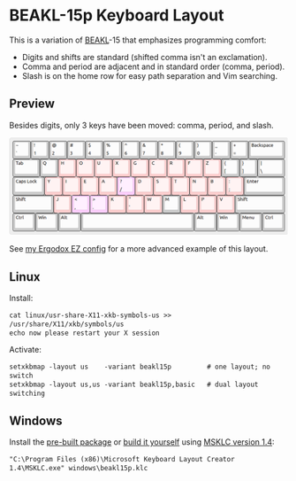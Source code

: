 # BEAKL-15p Keyboard Layout

This is a variation of [BEAKL]-15 that emphasizes programming comfort:

* Digits and shifts are standard (shifted comma isn't an exclamation).
* Comma and period are adjacent and in standard order (comma, period).
* Slash is on the home row for easy path separation and Vim searching.

[BEAKL]: https://deskthority.net/wiki/BEAKL

## Preview

Besides digits, only 3 keys have been moved: comma, period, and slash.

![Preview of this layout on a typical 60% keyboard](preview.png)

See [my Ergodox EZ config](
  https://configure.ergodox-ez.com/ergodox-ez/layouts/vKBnl
) for a more advanced example of this layout.

## Linux

Install:

    cat linux/usr-share-X11-xkb-symbols-us >> /usr/share/X11/xkb/symbols/us
    echo now please restart your X session

Activate:

    setxkbmap -layout us    -variant beakl15p         # one layout; no switch
    setxkbmap -layout us,us -variant beakl15p,basic   # dual layout switching

## Windows

Install the [pre-built package](
  https://github.com/sunaku/beakl15p/releases/download/windows/beakl15p.zip
) or [build it yourself](
  https://www.addictivetips.com/windows-tips/install-custom-keyboard-windows-10/
) using [MSKLC version 1.4](
  https://www.microsoft.com/en-us/download/details.aspx?id=102134
):

    "C:\Program Files (x86)\Microsoft Keyboard Layout Creator 1.4\MSKLC.exe" windows\beakl15p.klc

